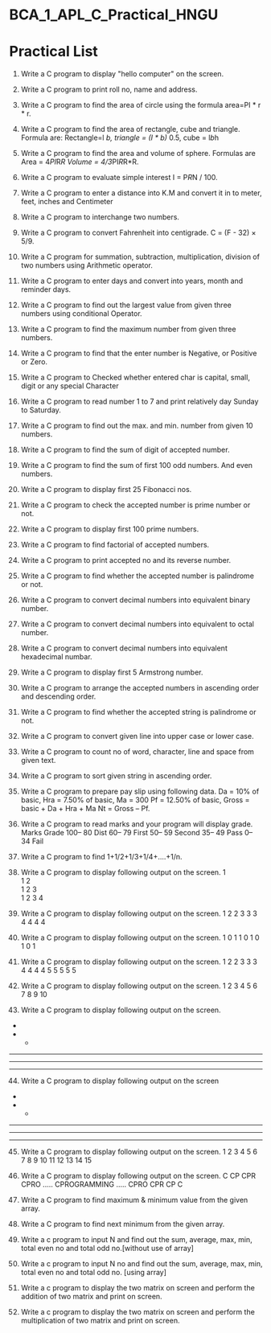 # BCA_1_APL_C_Practical_HNGU
# Practical List

1. Write a C program to display "hello computer" on the screen.
2. Write a C program to print roll no, name and address.
3. Write a C program to find the area of circle using the formula area=PI * r * r.
4. Write a C program to find the area of rectangle, cube and triangle.
Formula are: Rectangle=l *b, triangle = (I * b)* 0.5, cube = l*b*h
5. Write a C program to find the area and volume of sphere.
Formulas are Area = 4*PI*R*R Volume = 4/3*PI*R*R*R.
6. Write a C program to evaluate simple interest I = P*R*N / 100.
7. Write a C program to enter a distance into K.M and convert it in to meter, feet, inches and
Centimeter
8. Write a C program to interchange two numbers.
9. Write a C program to convert Fahrenheit into centigrade. C = (F - 32) × 5/9.
10. Write a C program for summation, subtraction, multiplication, division of two numbers using
Arithmetic operator.
11. Write a C program to enter days and convert into years, month and reminder days.
12. Write a C program to find out the largest value from given three numbers using conditional
Operator.
13. Write a C program to find the maximum number from given three numbers.
14. Write a C program to find that the enter number is Negative, or Positive or Zero.
15. Write a C program to Checked whether entered char is capital, small, digit or any special
Character
16. Write a C program to read number 1 to 7 and print relatively day Sunday to Saturday.
17. Write a C program to find out the max. and min. number from given 10 numbers.
18. Write a C program to find the sum of digit of accepted number.
19. Write a C program to find the sum of first 100 odd numbers. And even numbers.
20. Write a C program to display first 25 Fibonacci nos.
21. Write a C program to check the accepted number is prime number or not.
22. Write a C program to display first 100 prime numbers.
23. Write a C program to find factorial of accepted numbers.
24. Write a C program to print accepted no and its reverse number.
25. Write a C program to find whether the accepted number is palindrome or not.
26. Write a C program to convert decimal numbers into equivalent binary number.
27. Write a C program to convert decimal numbers into equivalent to octal number.
28. Write a C program to convert decimal numbers into equivalent hexadecimal numbar.
29. Write a C program to display first 5 Armstrong number.
30. Write a C program to arrange the accepted numbers in ascending order and descending order.
31. Write a C program to find whether the accepted string is palindrome or not.
32. Write a C program to convert given line into upper case or lower case.
33. Write a C program to count no of word, character, line and space from given text.
34. Write a C program to sort given string in ascending order.
35. Write a C program to prepare pay slip using following data.
Da = 10% of basic, Hra = 7.50% of basic, Ma = 300
Pf = 12.50% of basic, Gross = basic + Da + Hra + Ma
Nt = Gross – Pf.
36. Write a C program to read marks and your program will display grade.
Marks Grade 100– 80 Dist
60– 79 First
50– 59 Second
35– 49 Pass
0– 34 Fail
37. Write a C program to find 1+1/2+1/3+1/4+....+1/n.
38. Write a C program to display following output on the screen.
1<br>
1 2<br>
1 2 3<br>
1 2 3 4<br>

39. Write a C program to display following output on the screen.
1
2 2
3 3 3
4 4 4 4

40. Write a C program to display following output on the screen.
1
0 1
1 0 1
0 1 0 1
41. Write a C program to display following output on the screen.
1
2 2
3 3 3
4 4 4 4
5 5 5 5 5

42. Write a C program to display following output on the screen.
1
2 3
4 5 6
7 8 9 10

43. Write a C program to display following output on the screen.
*
* *
* * *
* * * *
* * * * *
44. Write a C program to display following output on the screen
*
* *
* * *
* * * *
* * * * *

45. Write a C program to display following output on the screen.
1
2 3
4 5 6
7 8 9 10
11 12 13 14 15

46. Write a C program to display following output on the screen.
C
CP
CPR
CPRO
.....
CPROGRAMMING
.....
CPRO
CPR
CP
C

47. Write a C program to find maximum & minimum value from the given array.
48. Write a C program to find next minimum from the given array.
49. Write a c program to input N and find out the sum, average, max, min, total even no and total
odd no.[without use of array]
50. Write a c program to input N no and find out the sum, average, max, min, total even no and total
odd no. [using array]
51. Write a c program to display the two matrix on screen and perform the addition of two matrix
and print on screen.
52. Write a c program to display the two matrix on screen and perform the multiplication of two
matrix and print on screen.
